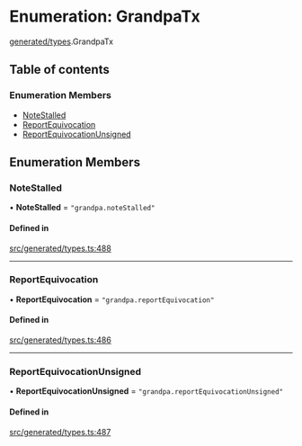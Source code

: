 # Enumeration: GrandpaTx

[generated/types](../wiki/generated.types).GrandpaTx

## Table of contents

### Enumeration Members

- [NoteStalled](../wiki/generated.types.GrandpaTx#notestalled)
- [ReportEquivocation](../wiki/generated.types.GrandpaTx#reportequivocation)
- [ReportEquivocationUnsigned](../wiki/generated.types.GrandpaTx#reportequivocationunsigned)

## Enumeration Members

### NoteStalled

• **NoteStalled** = ``"grandpa.noteStalled"``

#### Defined in

[src/generated/types.ts:488](https://github.com/PolymeshAssociation/polymesh-private-sdk/blob/2c6aa0b4/src/generated/types.ts#L488)

___

### ReportEquivocation

• **ReportEquivocation** = ``"grandpa.reportEquivocation"``

#### Defined in

[src/generated/types.ts:486](https://github.com/PolymeshAssociation/polymesh-private-sdk/blob/2c6aa0b4/src/generated/types.ts#L486)

___

### ReportEquivocationUnsigned

• **ReportEquivocationUnsigned** = ``"grandpa.reportEquivocationUnsigned"``

#### Defined in

[src/generated/types.ts:487](https://github.com/PolymeshAssociation/polymesh-private-sdk/blob/2c6aa0b4/src/generated/types.ts#L487)
